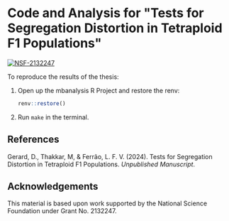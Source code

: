 # Code and Analysis for "Tests for Segregation Distortion in Tetraploid F1 Populations"

[![NSF-2132247](https://img.shields.io/badge/NSF-2132247-blue.svg)](https://nsf.gov/awardsearch/showAward?AWD_ID=2132247)

To reproduce the results of the thesis:

1. Open up the mbanalysis R Project and restore the renv:
    ``` r
    renv::restore()
    ```
    
2. Run `make` in the terminal.

## References

Gerard, D., Thakkar, M, & Ferrão, L. F. V. (2024). Tests for Segregation Distortion in Tetraploid F1 Populations. *Unpublished Manuscript*.

## Acknowledgements

This material is based upon work supported by the National Science Foundation under Grant No. 2132247.

